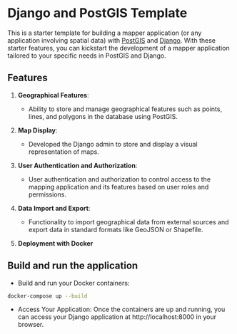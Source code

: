 # Django and PostGIS Template

This is a starter template for building a mapper application (or any application involving spatial data) with [PostGIS](https://postgis.net/) and [Django](https://www.djangoproject.com/). With these starter features, you can kickstart the development of a mapper application tailored to your specific needs in PostGIS and Django.

## Features

1. **Geographical Features**:
   - Ability to store and manage geographical features such as points, lines, and polygons in the database using PostGIS.

2. **Map Display**:
   - Developed the Django admin to store and display a visual representation of maps.

3. **User Authentication and Authorization**:
   - User authentication and authorization to control access to the mapping application and its features based on user roles and permissions.

4. **Data Import and Export**:
   - Functionality to import geographical data from external sources and export data in standard formats like GeoJSON or Shapefile.

5. **Deployment with Docker**

## Build and run the application
- Build and run your Docker containers:

```bash
docker-compose up --build
```
- Access Your Application:
Once the containers are up and running, you can access your Django application at http://localhost:8000 in your browser.